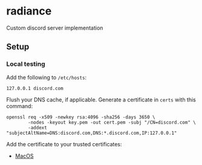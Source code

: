 # radiance

Custom discord server implementation

## Setup

### Local testing

Add the following to `/etc/hosts`:

```
127.0.0.1 discord.com
```

Flush your DNS cache, if applicable. Generate a certificate in `certs` with this command:

```
openssl req -x509 -newkey rsa:4096 -sha256 -days 3650 \
        -nodes -keyout key.pem -out cert.pem -subj "/CN=discord.com" \
        -addext "subjectAltName=DNS:discord.com,DNS:*.discord.com,IP:127.0.0.1"
```

Add the certificate to your trusted certificates:

 - [MacOS](https://support.apple.com/en-au/guide/keychain-access/kyca8916/mac)
